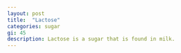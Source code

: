 ```yaml
---
layout: post
title:  "Lactose"
categories: sugar
gi: 45
description: Lactose is a sugar that is found in milk.
---
```


